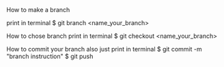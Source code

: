 How to make a branch

print in terminal
$ git branch <name_your_branch>

How to chose branch
print in terminal
$ git checkout <name_your_branch>

How to commit your branch
also just print in terminal
$ git commit -m "branch instruction"
$ git push




